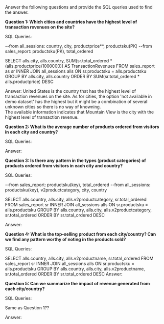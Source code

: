 Answer the following questions and provide the SQL queries used to find the answer.

    
**Question 1: Which cities and countries have the highest level of transaction revenues on the site?**

SQL Queries:

--from all_sessions: country, city, productprice**, productsku(PK)
--from sales_report: productsku(PK), total_ordered 

SELECT 
	alls.city, alls.country,
	SUM(sr.total_ordered * (alls.productprice/1000000)) AS TransactionRevenues
FROM sales_report as sr
INNER JOIN all_sessions alls
ON sr.productsku = alls.productsku
GROUP BY alls.city, alls.country
ORDER BY SUM(sr.total_ordered * alls.productprice) DESC

Answer:
United States is the country that has the highest level of transaction revenues on the site. 
As for cities, the option 'not available in demo dataset' has the highest but it might be a combination of several unknown cities so there is no way of knowning.  
The available information indicates that Mountain View is the city with the highest level of transaction revenue.


**Question 2: What is the average number of products ordered from visitors in each city and country?**


SQL Queries:



Answer:


**Question 3: Is there any pattern in the types (product categories) of products ordered from visitors in each city and country?**


SQL Queries:

--from sales_report: productsku(key), total_ordered
--from all_sessions: productsku(key), v2productcategory, city, country

SELECT 
	alls.country, alls.city, alls.v2productcategory, 
	sr.total_ordered
FROM sales_report sr
INNER JOIN all_sessions alls
ON sr.productsku = alls.productsku
GROUP BY alls.country, alls.city, alls.v2productcategory, sr.total_ordered
ORDER BY sr.total_ordered DESC

Answer:


**Question 4: What is the top-selling product from each city/country? Can we find any pattern worthy of noting in the products sold?**


SQL Queries:

SELECT 
	alls.country, alls.city, alls.v2productname, 
	sr.total_ordered
FROM sales_report sr
INNER JOIN all_sessions alls
ON sr.productsku = alls.productsku
GROUP BY alls.country, alls.city, alls.v2productname, sr.total_ordered
ORDER BY sr.total_ordered DESC
Answer:


**Question 5: Can we summarize the impact of revenue generated from each city/country?**

SQL Queries:

Same as Question 1??

Answer:




















